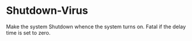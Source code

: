 # Shutdown-Virus
Make the system Shutdown whence the system turns on. Fatal if the delay time is set to zero.
